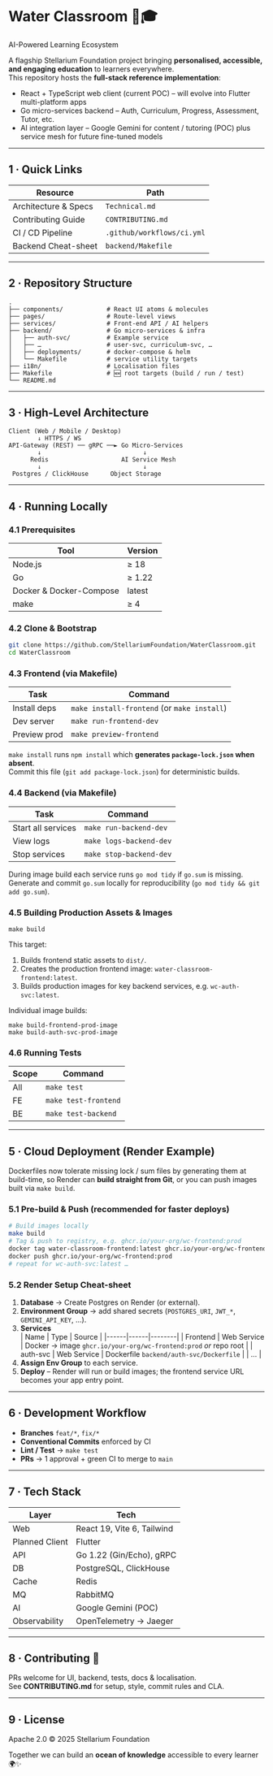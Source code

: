 # Water Classroom 🌊🎓  
AI-Powered Learning Ecosystem  

A flagship Stellarium Foundation project bringing **personalised, accessible, and engaging education** to learners everywhere.  
This repository hosts the **full-stack reference implementation**:

* React + TypeScript web client (current POC) – will evolve into Flutter multi-platform apps
* Go micro-services backend – Auth, Curriculum, Progress, Assessment, Tutor, etc.
* AI integration layer – Google Gemini for content / tutoring (POC) plus service mesh for future fine-tuned models

---

## 1 · Quick Links
| Resource | Path |
|----------|------|
| Architecture & Specs | `Technical.md` |
| Contributing Guide   | `CONTRIBUTING.md` |
| CI / CD Pipeline     | `.github/workflows/ci.yml` |
| Backend Cheat-sheet  | `backend/Makefile` |

---

## 2 · Repository Structure
```
.
├── components/            # React UI atoms & molecules
├── pages/                 # Route-level views
├── services/              # Front-end API / AI helpers
├── backend/               # Go micro-services & infra
│   ├── auth-svc/          # Example service
│   ├── …                  # user-svc, curriculum-svc, …
│   ├── deployments/       # docker-compose & helm
│   └── Makefile           # service utility targets
├── i18n/                  # Localisation files
├── Makefile               # 🆕 root targets (build / run / test)
└── README.md
```

---

## 3 · High-Level Architecture
```
Client (Web / Mobile / Desktop)
        ↓ HTTPS / WS
API-Gateway (REST) ── gRPC ──► Go Micro-Services
        ↓                            ↓
      Redis                    AI Service Mesh
        ↓                            ↓
 Postgres / ClickHouse      Object Storage
```

---

## 4 · Running Locally

### 4.1 Prerequisites
| Tool | Version |
|------|---------|
| Node.js | ≥ 18 |
| Go | ≥ 1.22 |
| Docker & Docker-Compose | latest |
| make | ≥ 4 |

### 4.2 Clone & Bootstrap
```bash
git clone https://github.com/StellariumFoundation/WaterClassroom.git
cd WaterClassroom
```

### 4.3 Frontend (via Makefile)
| Task | Command |
|------|---------|
| Install deps | `make install-frontend` (or `make install`) |
| Dev server   | `make run-frontend-dev` |
| Preview prod | `make preview-frontend` |

`make install` runs `npm install` which **generates `package-lock.json` when absent**.  
Commit this file (`git add package-lock.json`) for deterministic builds.

### 4.4 Backend (via Makefile)
| Task | Command |
|------|---------|
| Start all services | `make run-backend-dev` |
| View logs          | `make logs-backend-dev` |
| Stop services      | `make stop-backend-dev` |

During image build each service runs `go mod tidy` if `go.sum` is missing.  
Generate and commit `go.sum` locally for reproducibility (`go mod tidy && git add go.sum`).

### 4.5 Building Production Assets & Images
```
make build
```
This target:
1. Builds frontend static assets to `dist/`.
2. Creates the production frontend image: `water-classroom-frontend:latest`.
3. Builds production images for key backend services, e.g. `wc-auth-svc:latest`.

Individual image builds:
```
make build-frontend-prod-image
make build-auth-svc-prod-image
```

### 4.6 Running Tests
| Scope | Command |
|-------|---------|
| All   | `make test` |
| FE    | `make test-frontend` |
| BE    | `make test-backend` |

---

## 5 · Cloud Deployment (Render Example)

Dockerfiles now tolerate missing lock / sum files by generating them at build-time, so Render can **build straight from Git**, or you can push images built via `make build`.

### 5.1 Pre-build & Push (recommended for faster deploys)
```bash
# Build images locally
make build
# Tag & push to registry, e.g. ghcr.io/your-org/wc-frontend:prod
docker tag water-classroom-frontend:latest ghcr.io/your-org/wc-frontend:prod
docker push ghcr.io/your-org/wc-frontend:prod
# repeat for wc-auth-svc:latest …
```

### 5.2 Render Setup Cheat-sheet
1. **Database** → Create Postgres on Render (or external).
2. **Environment Group** → add shared secrets (`POSTGRES_URI`, `JWT_*`, `GEMINI_API_KEY`, …).
3. **Services**  
   | Name | Type | Source |
   |------|------|--------|
   | Frontend | Web Service | Docker → image `ghcr.io/your-org/wc-frontend:prod` *or* repo root |
   | auth-svc | Web Service | Dockerfile `backend/auth-svc/Dockerfile` |
   | … |
4. **Assign Env Group** to each service.
5. **Deploy** – Render will run or build images; the frontend service URL becomes your app entry point.

---

## 6 · Development Workflow
* **Branches** `feat/*`, `fix/*`
* **Conventional Commits** enforced by CI
* **Lint / Test** → `make test`
* **PRs** → 1 approval + green CI to merge to `main`

---

## 7 · Tech Stack
| Layer | Tech |
|-------|------|
| Web | React 19, Vite 6, Tailwind |
| Planned Client | Flutter |
| API | Go 1.22 (Gin/Echo), gRPC |
| DB | PostgreSQL, ClickHouse |
| Cache | Redis |
| MQ | RabbitMQ |
| AI | Google Gemini (POC) |
| Observability | OpenTelemetry → Jaeger |

---

## 8 · Contributing 🤝
PRs welcome for UI, backend, tests, docs & localisation.  
See **CONTRIBUTING.md** for setup, style, commit rules and CLA.

---

## 9 · License
Apache 2.0 © 2025 Stellarium Foundation  

Together we can build an **ocean of knowledge** accessible to every learner 🌍✨

